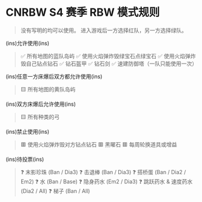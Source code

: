 # CNRBW S4 赛季 RBW 模式规则
> 没有写明的均可以使用。
进入游戏后一方选择红队，另一方选择绿队。

(ins)允许使用(ins)
> ✅ 所有地图的蓝队岛屿
✅ 使用火焰弹炸毁绿宝石点绿宝石
✅ 使用火焰弹炸毁自己钻点钻石
✅ 钻石盔甲
✅ 钻石剑
✅ 速建防御塔（一队只能使用一次）

(ins)任意一方床爆后双方都允许使用(ins)
> 🟨 所有地图的黄队岛屿

(ins)双方床爆后允许使用(ins)
> 🟨 所有种类的弓

(ins)禁止使用(ins)
> 🟥 使用火焰弹炸毁对方钻点钻石
🟥 黑曜石
🟥 每周轮换道具或增益

(ins)待投票(ins)
> ❓ 末影珍珠 (Ban / Dia3)
❓ 击退棒 (Ban / Dia3)
❓ 搭桥蛋 (Ban / Dia2 / Em2)
❓ 水 (Ban / Base)
❓ 隐身药水 (Em2 / Dia3)
❓ 跳跃药水 & 速度药水 (Dia2 / All)
❓ 梯子 (Ban / All)
